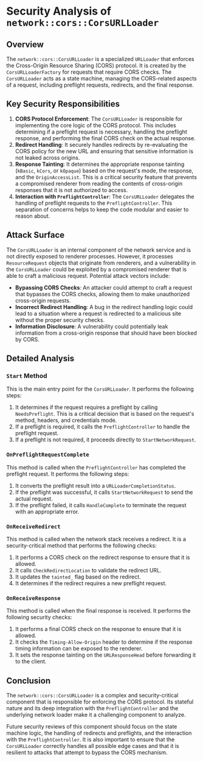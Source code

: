 # Security Analysis of `network::cors::CorsURLLoader`

## Overview

The `network::cors::CorsURLLoader` is a specialized `URLLoader` that enforces the Cross-Origin Resource Sharing (CORS) protocol. It is created by the `CorsURLLoaderFactory` for requests that require CORS checks. The `CorsURLLoader` acts as a state machine, managing the CORS-related aspects of a request, including preflight requests, redirects, and the final response.

## Key Security Responsibilities

1.  **CORS Protocol Enforcement**: The `CorsURLLoader` is responsible for implementing the core logic of the CORS protocol. This includes determining if a preflight request is necessary, handling the preflight response, and performing the final CORS check on the actual response.
2.  **Redirect Handling**: It securely handles redirects by re-evaluating the CORS policy for the new URL and ensuring that sensitive information is not leaked across origins.
3.  **Response Tainting**: It determines the appropriate response tainting (`kBasic`, `kCors`, or `kOpaque`) based on the request's mode, the response, and the `OriginAccessList`. This is a critical security feature that prevents a compromised renderer from reading the contents of cross-origin responses that it is not authorized to access.
4.  **Interaction with `PreflightController`**: The `CorsURLLoader` delegates the handling of preflight requests to the `PreflightController`. This separation of concerns helps to keep the code modular and easier to reason about.

## Attack Surface

The `CorsURLLoader` is an internal component of the network service and is not directly exposed to renderer processes. However, it processes `ResourceRequest` objects that originate from renderers, and a vulnerability in the `CorsURLLoader` could be exploited by a compromised renderer that is able to craft a malicious request. Potential attack vectors include:

*   **Bypassing CORS Checks**: An attacker could attempt to craft a request that bypasses the CORS checks, allowing them to make unauthorized cross-origin requests.
*   **Incorrect Redirect Handling**: A bug in the redirect handling logic could lead to a situation where a request is redirected to a malicious site without the proper security checks.
*   **Information Disclosure**: A vulnerability could potentially leak information from a cross-origin response that should have been blocked by CORS.

## Detailed Analysis

### `Start` Method

This is the main entry point for the `CorsURLLoader`. It performs the following steps:

1.  It determines if the request requires a preflight by calling `NeedsPreflight`. This is a critical decision that is based on the request's method, headers, and credentials mode.
2.  If a preflight is required, it calls the `PreflightController` to handle the preflight request.
3.  If a preflight is not required, it proceeds directly to `StartNetworkRequest`.

### `OnPreflightRequestComplete`

This method is called when the `PreflightController` has completed the preflight request. It performs the following steps:

1.  It converts the preflight result into a `URLLoaderCompletionStatus`.
2.  If the preflight was successful, it calls `StartNetworkRequest` to send the actual request.
3.  If the preflight failed, it calls `HandleComplete` to terminate the request with an appropriate error.

### `OnReceiveRedirect`

This method is called when the network stack receives a redirect. It is a security-critical method that performs the following checks:

1.  It performs a CORS check on the redirect response to ensure that it is allowed.
2.  It calls `CheckRedirectLocation` to validate the redirect URL.
3.  It updates the `tainted_` flag based on the redirect.
4.  It determines if the redirect requires a new preflight request.

### `OnReceiveResponse`

This method is called when the final response is received. It performs the following security checks:

1.  It performs a final CORS check on the response to ensure that it is allowed.
2.  It checks the `Timing-Allow-Origin` header to determine if the response timing information can be exposed to the renderer.
3.  It sets the response tainting on the `URLResponseHead` before forwarding it to the client.

## Conclusion

The `network::cors::CorsURLLoader` is a complex and security-critical component that is responsible for enforcing the CORS protocol. Its stateful nature and its deep integration with the `PreflightController` and the underlying network loader make it a challenging component to analyze.

Future security reviews of this component should focus on the state machine logic, the handling of redirects and preflights, and the interaction with the `PreflightController`. It is also important to ensure that the `CorsURLLoader` correctly handles all possible edge cases and that it is resilient to attacks that attempt to bypass the CORS mechanism.